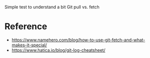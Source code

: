 Simple test to understand a bit Git pull vs. fetch

# Reference

- https://www.namehero.com/blog/how-to-use-git-fetch-and-what-makes-it-special/
- https://www.hatica.io/blog/git-log-cheatsheet/